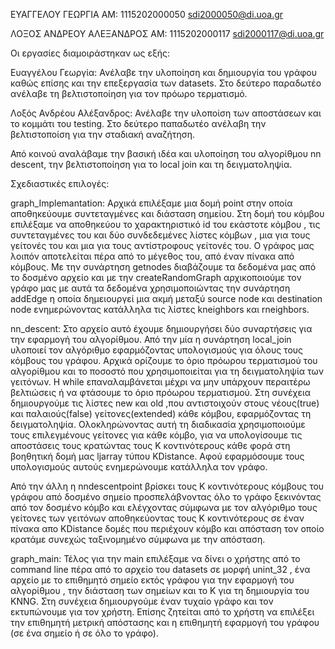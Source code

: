 ΕΥΑΓΓΕΛΟΥ ΓΕΩΡΓΙΑ ΑΜ: 1115202000050  sdi2000050@di.uoa.gr

ΛΟΞΟΣ ΑΝΔΡΕΟΥ ΑΛΕΞΑΝΔΡΟΣ ΑΜ: 1115202000117   sdi2000117@di.uoa.gr


Οι εργασίες διαμοιράστηκαν ως εξής:

Ευαγγέλου Γεωργία: Ανέλαβε την υλοποίηση και δημιουργία του γράφου καθώς επίσης και την επεξεργασία
των datasets. Στο δεύτερο παραδωτέο ανέλαβε τη βελτιστοποίηση για τον πρόωρο τερματισμό.

Λοξός Ανδρέου Αλέξανδρος: Ανέλαβε την υλοποίση των αποστάσεων και το κομμάτι του testing.
Στο δεύτερο παπαδωτέο ανέλαβη την βελτιστοποίση για την σταδιακή αναζήτηση.

Από κοινού αναλάβαμε την βασική ιδέα και υλοποίηση του αλγορίθμου nn descent, την βελτιστοποίηση για 
το local join και τη δειγματοληψία.

Σχεδιαστικές επιλογές:

graph_Implemantation: Αρχικά επιλέξαμε μια δομή point στην οποία αποθηκεύουμε συντεταγμένες και διάσταση σημείου.
Στη δομή του κόμβου επιλέξαμε να αποθηκεύου το χαρακτηριστικό id του εκάστοτε κόμβου ,
τις συντεταγμένες του και δύο συνδεδεμένες λίστες κόμβων , μια για τους γείτονές του 
και μια για τους αντίστροφους γείτονές του.
Ο γράφος μας λοιπόν αποτελείται πέρα από το μέγεθος του, από έναν πίνακα από κόμβους.
Με την συνάρτηση getnodes διαβάζουμε τα δεδομένα μας από το δοσμένο αρχείο και με
την createRandomGraph αρχικοποιούμε τον γράφο μας με αυτά τα δεδομένα χρησιμοποιώντας
την συνάρτηση addEdge η οποία δημειουργεί μια ακμή μεταξύ source node και destination node
ενημερώνοντας κατάλληλα τις λίστες kneighbors και rneighbors.


nn_descent: Στο αρχείο αυτό έχουμε δημιουργήσει δύο συναρτήσεις για την εφαρμογή του αλγορίθμου.
Από την μία η συνάρτηση local_join υλοποιεί τον αλγόριθμο εφαρμόζοντας υπολογισμούς για όλους τους κόμβους του γράφου. Αρχικά ορίζουμε το όριο πρόωρου τερματισμού του αλγορίθμου και το ποσοστό που χρησιμοποιείται για τη δειγματοληψία των γειτόνων. Η while επαναλαμβάνεται μέχρι να μην υπάρχουν περαιτέρω βελτιώσεις ή να φτάσουμε το όριο πρόωρου τερματισμού.
Στη συνέχεια δημιουργούμε τις λίστες new και old ,που αντιστοιχούν στους νέους(true) και παλαιούς(false) γείτονες(extended) κάθε κόμβου, εφαρμόζοντας τη δειγματοληψία. Ολοκληρώνοντας αυτή τη διαδικασία χρησιμοποιούμε τους επιλεγμένους γείτονες για κάθε κόμβο, για να υπολογίσουμε τις αποστάσεις τους κρατώντας τους Κ κοντινότερους κάθε φορά στη βοηθητική δομή μας ljarray τύπου KDistance. Αφού εφαρμόσουμε τους υπολογισμούς αυτούς ενημερώνουμε κατάλληλα τον γράφο.

Από την άλλη η nndescentpoint βρίσκει τους Κ κοντινότερους κόμβους του γράφου από δοσμένο σημείο
προσπελάβνοντας όλο το γράφο ξεκινόντας από τον δοσμένο κόμβο και ελέγχοντας σύμφωνα
με τον αλγόριθμο τους γείτονες των γειτόνων αποθηκεύοντας τους Κ κοντινότερους
σε έναν πίνακα απο KDistance δομές που περιέχουν κόμβο και απόσταση τον οποίο κρατάμε συνεχώς ταξινομημένο
σύμφωνα με την απόσταση.


graph_main: Τέλος για την main επιλέξαμε να δίνει ο χρήστης από το command line πέρα από το αρχείο
του datasets σε μορφή unint_32 , ένα αρχείο με το επιθημητό σημείο εκτός γράφου για την εφαρμογή του 
αλγορίθμου , την διάσταση των σημείων και το Κ για τη δημιουργία του KNNG.
Στη συνέχεια δημιουργούμε έναν τυχαίο γράφο και τον εκτυπώνουμε για τον χρήστη.
Επίσης ζητείται από το χρήστη να επιλέξει την επιθημητή μετρική απόστασης και η επιθημητή
εφαρμογή του γράφου (σε ένα σημείο ή σε όλο το γράφο).
